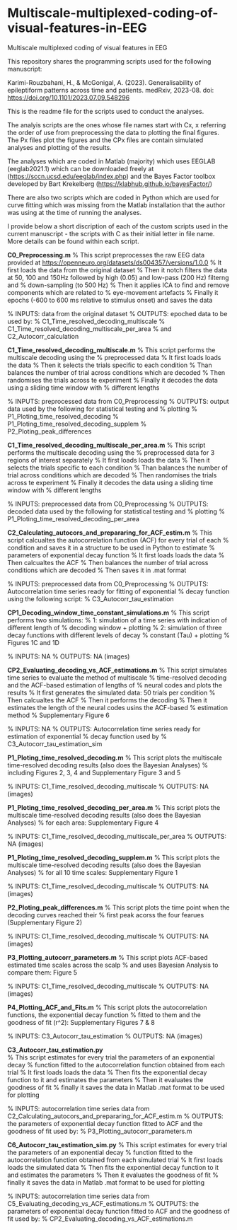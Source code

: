 # Multiscale-multiplexed-coding-of-visual-features-in-EEG
Multiscale multiplexed coding of visual features in EEG

This repository shares the programming scripts used for the following manuscript:

Karimi-Rouzbahani, H., & McGonigal, A. (2023). Generalisability of epileptiform patterns across time and patients. medRxiv, 2023-08. doi: https://doi.org/10.1101/2023.07.09.548296

This is the readme file for the scripts used to conduct the analyses.

The analyis scripts are the ones whose file names start with Cx, x referring the order of use from preprocessing the data to plotting the final figures. The Px files plot the figures and the CPx files are contain simulated analyses and plotting of the results.

The analyses which are coded in Matlab (majority) which uses EEGLAB (eeglab2021.1) which can be downloaded freely at (https://sccn.ucsd.edu/eeglab/index.php) and the Bayes Factor toolbox developed by Bart Krekelberg (https://klabhub.github.io/bayesFactor/)

There are also two scripts which are coded in Python which are used for curve fitting which was missing from the Matlab installation that the author was using at the time of running the analyses.

I provide below a short discription of each of the custom scripts used in the current manuscript - the scripts with C as their initial letter in file name. More details can be found within each script.


**C0_Preprocessing.m**
% This script preprocesses the raw EEG data provided at https://openneuro.org/datasets/ds004357/versions/1.0.0
   % It first loads the data from the original dataset
    % Then it notch filters the data at 50, 100 and 150Hz followed by high (0.05) and low-pass (200 Hz) filterng and
    % down-sampling (to 500 Hz)
    % Then it applies ICA to find and remove components which are related to
    % eye-movement artefacts
    % Finally it epochs (-600 to 600 ms relative to stimulus onset) and saves the data

 % INPUTS: data from the original dataset
% OUTPUTS: epoched data to be used by:
    % C1_Time_resolved_decoding_multiscale
    % C1_Time_resolved_decoding_multiscale_per_area
    % and C2_Autocorr_calculation

**C1_Time_resolved_decoding_multiscale.m**
% This script performs the multiscale decoding using the
% preprocessed data
    % It first loads loads the data
    % Then it selects the trials specific to each condition
    % Than balances the number of trial across conditions which are decoded
    % Then randomises the trials across te experiment
    % Finally it decodes the data using a sliding time window with
    % different lengths

% INPUTS: preprocessed data from C0_Preprocessing
% OUTPUTS: output data used by the following for statistical testing and
% plotting
    % P1_Ploting_time_resolved_decoding
    % P1_Ploting_time_resolved_decoding_supplem
    % P2_Ploting_peak_differences
    

**C1_Time_resolved_decoding_multiscale_per_area.m**
% This script performs the multiscale decoding using the
% preprocessed data for 3 regions of interest separately
    % It first loads loads the data
    % Then it selects the trials specific to each condition
    % Than balances the number of trial across conditions which are decoded
    % Then randomises the trials across te experiment
    % Finally it decodes the data using a sliding time window with
    % different lengths

% INPUTS: preprocessed data from C0_Preprocessing
% OUTPUTS: decoded data used by the following for statistical testing and
% plotting
    % P1_Ploting_time_resolved_decoding_per_area


**C2_Calculating_autocors_and_prepararing_for_ACF_estim.m**
    % This script calcualtes the autocorrelation function  (ACF) for every trial of each
% condition and saves it in a structure to be used in Python to estimate
% parameters of exponential decay function
    % It first loads loads the data
    % Then calcualtes the ACF
    % Then balances the number of trial across conditions which are decoded
    % Then saves it in .mat format 

% INPUTS: preprocessed data from C0_Preprocessing
% OUTPUTS: Autocorrelation time series ready for fitting of exponential
% decay function using the following script:
    % C3_Autocorr_tau_estimation


**CP1_Decoding_window_time_constant_simulations.m**
% This script performs two simulations:
    % 1: simulation of a time series with indication of different length of
    % decoding window + plotting
    % 2: simulation of three decay functions with different levels of decay
    % constant (Tau) + plotting
    % Figures 1C and 1D

% INPUTS: NA
% OUTPUTS: NA (images)


**CP2_Evaluating_decoding_vs_ACF_estimations.m**
% This script simulates time series to evaluate the method of multiscale 
% time-resolved decoding and the ACF-based estimation of lengths of
% neural codes and plots the results
    % It first generates the simulated data: 50 trials per condition
    % Then calcualtes the ACF
    % Then it performs the decoding 
    % Then it estimates the length of the neural codes usins the ACF-based
    % estimation method
    % Supplementary Figure 6

% INPUTS: NA
% OUTPUTS: Autocorrelation time series ready for estimation of exponential
% decay function used by
    % C3_Autocorr_tau_estimation_sim


**P1_Ploting_time_resolved_decoding.m**
% This script plots the multiscale time-resolved decoding results (also does the Bayesian Analyses)
% including Figures 2, 3, 4 and Supplementary Figure 3 and 5 

% INPUTS: C1_Time_resolved_decoding_multiscale
% OUTPUTS: NA (images)


**P1_Ploting_time_resolved_decoding_per_area.m**
% This script plots the multiscale time-resolved decoding results (also does the Bayesian Analyses)
% for each area: Supplementary Figure 4 

% INPUTS: C1_Time_resolved_decoding_multiscale_per_area
% OUTPUTS: NA (images)

**P1_Ploting_time_resolved_decoding_supplem.m**
% This script plots the multiscale time-resolved decoding results (also does the Bayesian Analyses)
% for all 10 time scales: Supplementary Figure 1

% INPUTS: C1_Time_resolved_decoding_multiscale
% OUTPUTS: NA (images)


**P2_Ploting_peak_differences.m**
% This script plots the time point when the decoding curves reached their
% first peak acorss the four fearues (Supplementary Figure 2)

% INPUTS: C1_Time_resolved_decoding_multiscale
% OUTPUTS: NA (images)


**P3_Plotting_autocorr_parameters.m**
% This script plots ACF-based estimated time scales across the scalp
% and uses Bayesian Analysis to compare them: Figure 5

% INPUTS: C1_Time_resolved_decoding_multiscale
% OUTPUTS: NA (images)


**P4_Plotting_ACF_and_Fits.m**
% This script plots the autocorrelation functions, the exponential decay function
% fitted to them and the goodness of fit (r^2): Supplementary Figures 7 & 8

% INPUTS: C3_Autocorr_tau_estimation
% OUTPUTS: NA (images)
  

**C3_Autocorr_tau_estimation.py**    
% This script estimates for every trial the parameters of an exponential decay 
% function fitted to the autocorrelation function obtained from each trial
    % It first loads loads the data
    % Then fits the exponential decay function to it and estimates the parameters
    % Then it evaluates the goodness of fit
    % finally it saves the data in Matlab .mat format to be used for plotting

% INPUTS: autocorrelation time series data from C2_Calculating_autocors_and_prepararing_for_ACF_estim.m
% OUTPUTS: the parameters of exponential decay function fitted to ACF and the goodness of fit used by:
    % P3_Plotting_autocorr_parameters.m
    

**C6_Autocorr_tau_estimation_sim.py**
% This script estimates for every trial the parameters of an exponential decay 
% function fitted to the autocorrelation function obtained from each simulated trial
    % It first loads loads the simulated data
    % Then fits the exponential decay function to it and estimates the parameters
    % Then it evaluates the goodness of fit
    % finally it saves the data in Matlab .mat format to be used for plotting

% INPUTS: autocorrelation time series data from C5_Evaluating_decoding_vs_ACF_estimations.m
% OUTPUTS: the parameters of exponential decay function fitted to ACF and the goodness of fit used by:
    % CP2_Evaluating_decoding_vs_ACF_estimations.m
